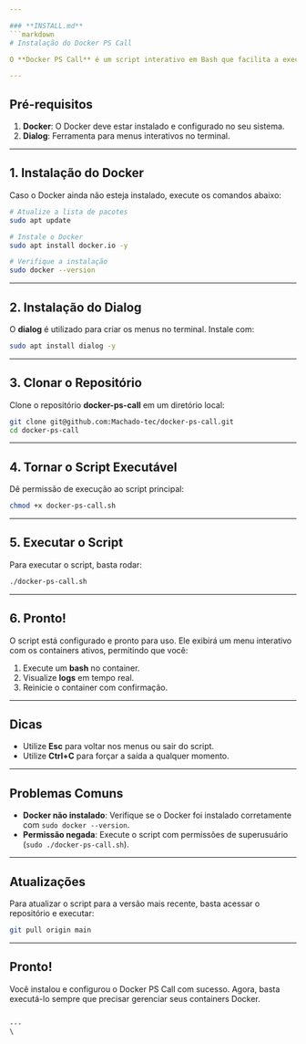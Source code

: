 ```yaml
---

### **INSTALL.md**
```markdown
# Instalação do Docker PS Call

O **Docker PS Call** é um script interativo em Bash que facilita a execução de ações em containers Docker. Este guia descreve o processo de instalação e configuração.

---
```


## **Pré-requisitos**

1. **Docker**: O Docker deve estar instalado e configurado no seu sistema.
2. **Dialog**: Ferramenta para menus interativos no terminal.

---

## **1. Instalação do Docker**

Caso o Docker ainda não esteja instalado, execute os comandos abaixo:

```bash
# Atualize a lista de pacotes
sudo apt update

# Instale o Docker
sudo apt install docker.io -y

# Verifique a instalação
sudo docker --version
```

---

## **2. Instalação do Dialog**

O **dialog** é utilizado para criar os menus no terminal. Instale com:

```bash
sudo apt install dialog -y
```

---

## **3. Clonar o Repositório**

Clone o repositório **docker-ps-call** em um diretório local:

```bash
git clone git@github.com:Machado-tec/docker-ps-call.git
cd docker-ps-call
```

---

## **4. Tornar o Script Executável**

Dê permissão de execução ao script principal:

```bash
chmod +x docker-ps-call.sh
```

---

## **5. Executar o Script**

Para executar o script, basta rodar:

```bash
./docker-ps-call.sh
```

---

## **6. Pronto!**

O script está configurado e pronto para uso. Ele exibirá um menu interativo com os containers ativos, permitindo que você:

1. Execute um **bash** no container.
2. Visualize **logs** em tempo real.
3. Reinicie o container com confirmação.

---

## **Dicas**

- Utilize **Esc** para voltar nos menus ou sair do script.
- Utilize **Ctrl+C** para forçar a saída a qualquer momento.

---

## **Problemas Comuns**

- **Docker não instalado**: Verifique se o Docker foi instalado corretamente com `sudo docker --version`.
- **Permissão negada**: Execute o script com permissões de superusuário (`sudo ./docker-ps-call.sh`).

---

## **Atualizações**

Para atualizar o script para a versão mais recente, basta acessar o repositório e executar:

```bash
git pull origin main
```

---

## **Pronto!**

Você instalou e configurou o Docker PS Call com sucesso. Agora, basta executá-lo sempre que precisar gerenciar seus containers Docker.
```

---
\